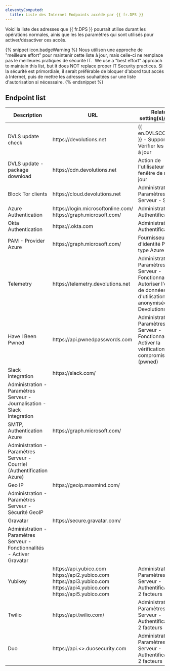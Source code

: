 ```yaml
---
eleventyComputed:
  title: Liste des Internet Endpoints accédé par {{ fr.DPS }}
---
```

Voici la liste des adresses que {{ fr.DPS }} pourrait utilise durant les opérations normales, ainis que les les paramètres qui sont utilisés pour activer/désactiver ces accès.  

{% snippet icon.badgeWarning %} 
Nous utilison une approche de &quot;meilleure effort&quot; pour maintenir cette liste à jour, mais celle-ci ne remplace pas le meilleures pratiques de sécurité IT. &#160;We use a &quot;best effort&quot; approach to maintain this list, but it does NOT replace proper IT Security practices. Si la sécurité est primordiale, il serait préférable de bloquer d&apos;abord tout accès à Internet, puis de mettre les adresses souhaitées sur une liste d&apos;autorisation si nécessaire. 
{% endsnippet %}
 
## Endpoint list 

| Description                    | URL                                                                            | Related setting(s)/Action |
| ------------------------------ | ------------------------------------------------------------------------------ | ------------------------- |
| DVLS update check              | https<area>://devolutions.net                                                  | {{ en.DVLSCONSOLE }} - Support - Vérifier les mises à jour |
| DVLS update - package download | https<area>://cdn.devolutions.net                                              | Action de l'utilisateur dans la fenêtre de mise à jour |
| Block Tor clients              | https<area>://cloud.devolutions.net                                            | Administration - Paramètres Serveur - Sécurité |
| Azure Authentication           | https<area>://login.microsoftonline.com/<br>https<area>://graph.microsoft.com/ | Administration - Authentification |
| Okta Authentication            | https<area>://<domain>.okta.com                                                | Administration - Authentification |
| PAM - Provider Azure           | https<area>://graph.microsoft.com/                                             | Fournisseur d'identité PAM de type Azure |
| Telemetry                      | https<area>://telemetry.devolutions.net                                        | Administration - Paramètres Serveur - Fonctionnalités - Autoriser l'envoi de données d'utilisation anonymisées à Devolutions |
| Have I Been Pwned              | https<area>://api.pwnedpasswords.com                                           | Administration - Paramètres Serveur - Fonctionnalités - Activer la vérification de compromission (pwned) |
| Slack integration              | https<area>://slack.com/                                                       | 	
Administration - Paramètres Serveur - Journalisation - Slack integration |
| SMTP, Authentication Azure     | https<area>://graph.microsoft.com/                                             | 	
Administration - Paramètres Serveur - Courriel (Authentification Azure) |
| Geo IP                         | https<area>://geoip.maxmind.com/                                               | 	
Administration - Paramètres Serveur - Sécurité GeoIP |
| Gravatar                       | https<area>://secure.gravatar.com/                                             | 	
Administration - Paramètres Serveur - Fonctionnalités - Activer Gravatar |
| Yubikey                        | https<area>://api.yubico.com<br>https<area>://api2.yubico.com<br>https<area>://api3.yubico.com<br>https<area>://api4.yubico.com<br>https<area>://api5.yubico.com<br> | Administration - Paramètres Serveur - Authentification à 2 facteurs |
| Twilio                         | https<area>://api.twilio.com/                                                  | Administration - Paramètres Serveur - Authentification à 2 facteurs |
| Duo                            | https<area>://api.<>.duosecurity.com                                           | Administration - Paramètres Serveur - Authentification à 2 facteurs |


